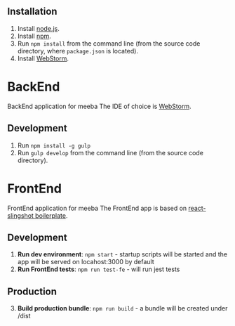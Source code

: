## Installation

1. Install [node.js](https://nodejs.org/en/download/).
2. Install [npm](https://docs.npmjs.com/cli/install).
3. Run `npm install` from the command line (from the source code directory, where `package.json` is located).
4. Install [WebStorm](https://www.jetbrains.com/webstorm/download/).



# BackEnd
BackEnd application for meeba
The IDE of choice is [WebStorm](https://www.jetbrains.com/webstorm/).

## Development
1. Run `npm install -g gulp`
2. Run `gulp develop` from the command line (from the source code directory).

# FrontEnd
FrontEnd application for meeba
The FrontEnd app is based on [react-slingshot boilerplate](https://github.com/coryhouse/react-slingshot).

## Development
1. **Run dev environment**: `npm start` - startup scripts will be started and the app will be served on locahost:3000 by default
2. **Run FrontEnd tests**: `npm run test-fe` - will run jest tests

## Production
3. **Build production bundle**: `npm run build` - a bundle will be created under /dist
